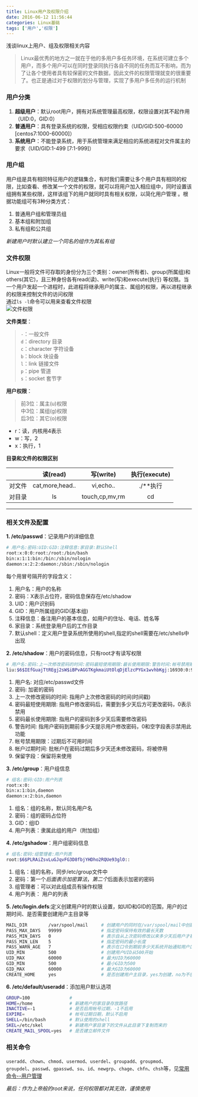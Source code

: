 ```yaml
---
title: Linux用户及权限介绍
date: 2016-06-12 11:56:44
categories: Linux基础
tags: ['用户','权限']
---
```


浅谈linux上用户、组及权限相关内容
<!--more-->

> Linux最优秀的地方之一就在于他的多用户多任务环境，在系统可建立多个用户，而多个用户可以在同时登录同执行各自不同的任务而互不影响，而为了让各个使用者具有较保密的文件数据，因此文件的权限管理就变的很重要了。也正是通过对于权限的划分与管理，实现了多用户多任务的运行机制

### 用户分类
1. **超级用户**：默认root用户，拥有对系统管理最高权限，权限设置对其不起作用（UID:0，GID:0）
2. **普通用户**：具有登录系统的权限，受相应权限约束（UID/GID:500-60000 [centos7:1000-60000]）
3. **系统用户**：不能登录系统，用于系统管理来满足相应的系统进程对文件属主的要求（UID/GID:1-499 [7:1-999]）

### 用户组
用户组是具有相同特征用户的逻辑集合，有时我们需要让多个用户具有相同的权限，比如查看、修改某一个文件的权限，就可以将用户加入相应组中，同时设置该组拥有某些权限，这样该组下的用户就同时具有相关权限，以简化用户管理
。根据功能组可有3种分类方式：

1. 普通用户组和管理员组
2. 基本组和附加组
3. 私有组和公共组

*新建用户时默认建立一个同名的组作为其私有组*

### 文件权限
Linux一般将文件可存取的身份分为三个类别：owner(所有者)、group(所属组)和others(其它)，且三种身份各有read(读)、write(写)和execute(执行) 等权限。当一个用户发起一个进程时，此进程将继承用户的属主、属组的权限，再以进程继承的权限来控制文件的访问权限  
通过`ls -l`命令可以用来查看文件权限  
![文件权限](file_mode.png)

**文件类型**：
> `-`：一般文件  
> `d`：directory 目录  
> `c`：character 字符设备  
> `b`：block 块设备  
> `l`：link 链接文件  
> `p`：pipe 管道  
> `s`：socket 套节字  

**用户权限**：
> 前3位：属主(u)权限  
> 中3位：属组(g)权限  
> 后3位：其它(o)权限  
 
- r：读，内核用4表示
- w：写，2
- x：执行，1

**目录和文件的权限区别**

|         |    读(read)    |   写(write)   | 执行(execute) |
| :-----: | :------------: | :-----------: | :-----------: |
| 对文件  | cat,more,head..|   vi,echo..   |   ./**执行    |
| 对目录  |      ls        |touch,cp,mv,rm |      cd       |

---

### 相关文件及配置
**1. /etc/passwd**：记录用户的详细信息

```bash
# 用户名:密码:UID:GID:注释信息:家目录:默认Shell
root:x:0:0:root:/root:/bin/bash
bin:x:1:1:bin:/bin:/sbin/nologin
daemon:x:2:2:daemon:/sbin:/sbin/nologin
```
每个用冒号隔开的字段含义：

1. 用户名：用户的名称
2. 密码：X表示占位符，密码信息保存在/etc/shadow
3. UID：用户识别码
4. GID：用户所属组的GID(基本组)
5. 注释信息：备注用户的基本信息，如用户的住址、电话、姓名等
6. 家目录：系统登录用户后的工作目录
7. 默认shell：定义用户登录系统所使用的shell,指定的shell需要在/etc/shells中出现

**2. /etc/shadow**：用户的密码信息，只有root才有读写权限

```bash
# 用户名:密码:上一次修改密码的时间:密码最短使用期限:最长使用期限:警告时间:帐号禁用期限:帐户过期时间:保留字段
liu:$6$IEfGuajTtREgj2sW$iBPvAGGTKgkmaiUtOlqDjElzcPYGx1wvhbKgj:16930:0:99999:7:::
```

1. 用户名: 对应/etc/passwd文件
2. 密码: 加密的密码
3. 上一次修改密码的时间: 指用户上次修改密码的时间(时间戳)
4. 密码最短使用期限: 指用户修改密码后，需要到多少天后方可更改密码，0表示禁用
5. 密码最长使用期限: 指用户的密码到多少天后需要修改密码
6. 警告时间: 指用户密码到期前多少天提示用户修改密码，0和空字段表示禁用此功能
7. 帐号禁用期限：过期后不可用时间
8. 帐户过期时间: 批帐户在密码过期后多少天还未修改密码，将被停用
9. 保留字段：保留将来使用

**3. /etc/group**：用户组信息

```bash
# 组名:密码:GID:用户列表
root:x:0:
bin:x:1:bin,daemon
daemon:x:2:bin,daemon
```

1. 组名：组的名称，默认同名用户名
2. 密码：组的密码占位符
3. GID：组ID
4. 用户列表：隶属此组的用户（附加组）

**4. /etc/gshadow**：用户组密码信息

```bash
# 组名:密码:组管理者:用户列表
root:$6$PLRAiZsvLuGJqvFG3D8fbjYHDho2RQUe93glO::
```

1. 组名：组的名称，同步/etc/group文件中  
2. 密码：第一个$后面表示加密算法，第二个$后面表示加密的密码  
3. 组管理者：可以对此组成员有操作权限  
4. 用户列表： 用户的列表

**5. /etc/login.defs**:定义创建用户时的默认设置，如UID和GID的范围，用户的过期时间、是否需要创建用户主目录等

```bash
MAIL_DIR        /var/spool/mail     # 创建用户的同时在/var/spool/mail中创建同名邮件文件
PASS_MAX_DAYS   99999               # 指定密码保持有效的最长天数
PASS_MIN_DAYS   0                   # 表示自从上次密码修改以来多少天后用户才被允许修改口令
PASS_MIN_LEN    5                   # 指定密码的最小长度
PASS_WARN_AGE   7                   # 表示在口令到期前多少天系统开始通知用户口令即将到期
UID_MIN         500                 # 创建用户UID从500开始
UID_MAX         60000               # 最大UID为60000
GID_MIN         500                 # 最小GID为500
GID_MAX         60000               # 最大GID为60000
CREATE_HOME     yes                 # 是否创建用户主目录，yes为创建，no为不创建
```

**6. /etc/default/useradd**：添加用户默认选项

```bash
GROUP=100               # 
HOME=/home              # 新建用户的家目录存放路径
INACTIVE=-1             # 是否启用帐号过期，-1不启用
EXPIRE=                 # 帐号过期日期，默认不启用
SHELL=/bin/bash         # 默认使用的shell
SKEL=/etc/skel          # 新建用户家目录下的文件从此目录下复制而来的
CREATE_MAIL_SPOOL=yes   # 是否建立邮件文件
```

### 相关命令
`useradd`、`chown`、`chmod`、`usermod`、`userdel`、`groupadd`、`groupmod`、`groupdel`、`passwd`、`gpasswd`、`su`、`id`、`newgrp`、`chage`、`chfn`、`chsh`等，见[常用命令--用户管理](http://liu2lin600.github.io/2016/05/21/%E5%B8%B8%E7%94%A8%E5%91%BD%E4%BB%A4--%E7%94%A8%E6%88%B7%E7%AE%A1%E7%90%86/)

*最后：作为上帝般的root来说，任何权限都对其无效，谨慎使用*

